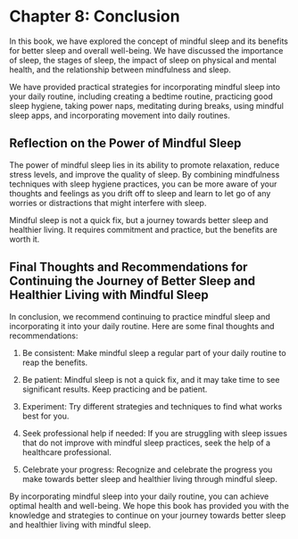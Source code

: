 Chapter 8: Conclusion
=====================

In this book, we have explored the concept of mindful sleep and its benefits for better sleep and overall well-being. We have discussed the importance of sleep, the stages of sleep, the impact of sleep on physical and mental health, and the relationship between mindfulness and sleep.

We have provided practical strategies for incorporating mindful sleep into your daily routine, including creating a bedtime routine, practicing good sleep hygiene, taking power naps, meditating during breaks, using mindful sleep apps, and incorporating movement into daily routines.

Reflection on the Power of Mindful Sleep
----------------------------------------

The power of mindful sleep lies in its ability to promote relaxation, reduce stress levels, and improve the quality of sleep. By combining mindfulness techniques with sleep hygiene practices, you can be more aware of your thoughts and feelings as you drift off to sleep and learn to let go of any worries or distractions that might interfere with sleep.

Mindful sleep is not a quick fix, but a journey towards better sleep and healthier living. It requires commitment and practice, but the benefits are worth it.

Final Thoughts and Recommendations for Continuing the Journey of Better Sleep and Healthier Living with Mindful Sleep
---------------------------------------------------------------------------------------------------------------------

In conclusion, we recommend continuing to practice mindful sleep and incorporating it into your daily routine. Here are some final thoughts and recommendations:

1. Be consistent: Make mindful sleep a regular part of your daily routine to reap the benefits.

2. Be patient: Mindful sleep is not a quick fix, and it may take time to see significant results. Keep practicing and be patient.

3. Experiment: Try different strategies and techniques to find what works best for you.

4. Seek professional help if needed: If you are struggling with sleep issues that do not improve with mindful sleep practices, seek the help of a healthcare professional.

5. Celebrate your progress: Recognize and celebrate the progress you make towards better sleep and healthier living through mindful sleep.

By incorporating mindful sleep into your daily routine, you can achieve optimal health and well-being. We hope this book has provided you with the knowledge and strategies to continue on your journey towards better sleep and healthier living with mindful sleep.

